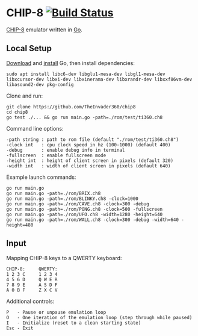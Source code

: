 # CHIP-8 [![Build Status](https://travis-ci.com/TheInvader360/chip8.svg?branch=master)](https://travis-ci.com/TheInvader360/chip8)

[CHIP-8](https://en.wikipedia.org/wiki/CHIP-8) emulator written in [Go](https://golang.org/).


## Local Setup

[Download](https://golang.org/dl) and [install](https://golang.org/doc/install) Go, then install dependencies:

    sudo apt install libc6-dev libglu1-mesa-dev libgl1-mesa-dev libxcursor-dev libxi-dev libxinerama-dev libxrandr-dev libxxf86vm-dev libasound2-dev pkg-config

Clone and run:

    git clone https://github.com/TheInvader360/chip8
    cd chip8
    go test ./... && go run main.go -path=./rom/test/ti360.ch8

Command line options:

    -path string : path to rom file (default "./rom/test/ti360.ch8")
    -clock int   : cpu clock speed in hz (100-1000) (default 400)
    -debug       : enable debug info in terminal
    -fullscreen  : enable fullscreen mode
    -height int  : height of client screen in pixels (default 320)
    -width int   : width of client screen in pixels (default 640)

Example launch commands:

    go run main.go
    go run main.go -path=./rom/BRIX.ch8
    go run main.go -path=./rom/BLINKY.ch8 -clock=1000
    go run main.go -path=./rom/CAVE.ch8 -clock=300 -debug
    go run main.go -path=./rom/PONG.ch8 -clock=500 -fullscreen
    go run main.go -path=./rom/UFO.ch8 -width=1280 -height=640
    go run main.go -path=./rom/WALL.ch8 -clock=300 -debug -width=640 -height=480

## Input

Mapping CHIP-8 keys to a QWERTY keyboard:

    CHIP-8:     QWERTY:
    1 2 3 C     1 2 3 4
    4 5 6 D     Q W E R
    7 8 9 E     A S D F
    A 0 B F     Z X C V

Additional controls:

    P   - Pause or unpause emulation loop
    O   - One iteration of the emulation loop (step through while paused)
    I   - Initialize (reset to a clean starting state)
    Esc - Exit

